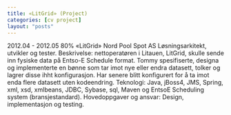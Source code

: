 ```yaml
---
title: «LitGrid» (Project)
categories: [cv project]
layout: "posts"
---
```


2012.04 - 2012.05	80%	«LitGrid»
Nord Pool Spot AS
Løsningsarkitekt, utvikler og tester.
Beskrivelse: nettoperatøren i Litauen, LitGrid, skulle sende inn fysiske data på Entso-E Schedule format.
Tommy spesifiserte, designa og implementerte en bønne som tar imot nye eller endra datasett, tolker og lagrer disse ihht konfigurasjon. Har senere blitt konfigurert for å ta imot enda flere datasett uten kodeendring.
Teknologi: Java, jBoss4, JMS, Spring, xml, xsd, xmlbeans, JDBC, Sybase, sql, Maven og Entso­E Scheduling system (bransjestandard).
Hovedoppgaver og ansvar: Design, implementasjon og testing.
